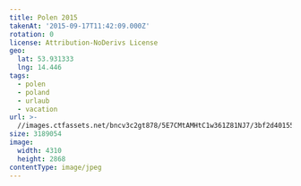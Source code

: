 ```yaml
---
title: Polen 2015
takenAt: '2015-09-17T11:42:09.000Z'
rotation: 0
license: Attribution-NoDerivs License
geo:
  lat: 53.931333
  lng: 14.446
tags:
  - polen
  - poland
  - urlaub
  - vacation
url: >-
  //images.ctfassets.net/bncv3c2gt878/5E7CMtAMHtC1w361Z81NJ7/3bf2d40155b2d77016ece1c3443c87ba/polen-2015_25957771455_o
size: 3189054
image:
  width: 4310
  height: 2868
contentType: image/jpeg
---
```


